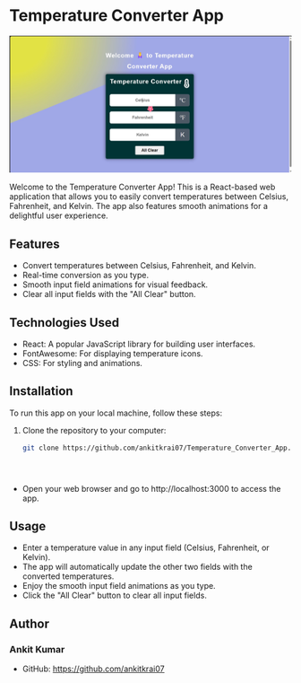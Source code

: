 # Temperature Converter App

![Temperature Converter App](./src/Images/appimage.jpg)

Welcome to the Temperature Converter App! This is a React-based web application that allows you to easily convert temperatures between Celsius, Fahrenheit, and Kelvin. The app also features smooth animations for a delightful user experience.

## Features

- Convert temperatures between Celsius, Fahrenheit, and Kelvin.
- Real-time conversion as you type.
- Smooth input field animations for visual feedback.
- Clear all input fields with the "All Clear" button.

## Technologies Used

- React: A popular JavaScript library for building user interfaces.
- FontAwesome: For displaying temperature icons.
- CSS: For styling and animations.

## Installation

To run this app on your local machine, follow these steps:

1. Clone the repository to your computer:

   ```bash
   git clone https://github.com/ankitkrai07/Temperature_Converter_App.git
   ```

```cd temperature-converter-app

```

```npm install

```

```npm start

```

- Open your web browser and go to http://localhost:3000 to access the app.

## Usage

- Enter a temperature value in any input field (Celsius, Fahrenheit, or Kelvin).
- The app will automatically update the other two fields with the converted temperatures.
- Enjoy the smooth input field animations as you type.
- Click the "All Clear" button to clear all input fields.

## Author

### Ankit Kumar

- GitHub: https://github.com/ankitkrai07
